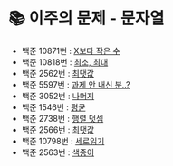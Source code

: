 # 📚 이주의 문제 - 문자열
- 백준 10871번 : [X보다 작은 수](https://www.acmicpc.net/problem/10871)
- 백준 10818번 : [최소, 최대](https://www.acmicpc.net/problem/10818)
- 백준 2562번 : [최댓값](https://www.acmicpc.net/problem/2562)
- 백준 5597번 : [과제 안 내신 분..?](https://www.acmicpc.net/problem/5597)
- 백준 3052번 : [나머지](https://www.acmicpc.net/problem/3052)
- 백준 1546번 : [평균](https://www.acmicpc.net/problem/1546)
- 백준 2738번 : [행렬 덧셈](https://www.acmicpc.net/problem/2738)
- 백준 2566번 : [최댓값](https://www.acmicpc.net/problem/2566)
- 백준 10798번 : [세로읽기](https://www.acmicpc.net/problem/10798)
- 백준 2563번 : [색종이](https://www.acmicpc.net/problem/2563)
